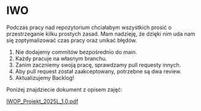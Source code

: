 # IWO

Podczas pracy nad repozytorium chciałabym wszystkich prosić o przestrzeganie kilku prostych zasad. Mam nadzieję, że dzięki nim uda nam się zoptymalizować czas pracy oraz unikać błędów.

1. Nie dodajemy commitów bezpośrednio do main.
2. Każdy pracuje na własnym branchu.
3. Zanim zaczniemy swoją pracę, sprawdzamy pull requesty innych.
4. Aby pull request został zaakceptowany, potrzebne są dwa review.
5. Aktualizujemy Backlog!


Poniżej znajdziecie dokument z opisem zajęć: 

[IWOP_Projekt_2025L_1.0.pdf](https://github.com/user-attachments/files/18933121/IWOP_Projekt_2025L_1.0.pdf)
